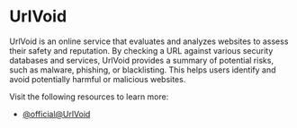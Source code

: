 # UrlVoid

UrlVoid is an online service that evaluates and analyzes websites to assess their safety and reputation. By checking a URL against various security databases and services, UrlVoid provides a summary of potential risks, such as malware, phishing, or blacklisting. This helps users identify and avoid potentially harmful or malicious websites.

Visit the following resources to learn more:

- [@official@UrlVoid](https://www.urlvoid.com/)